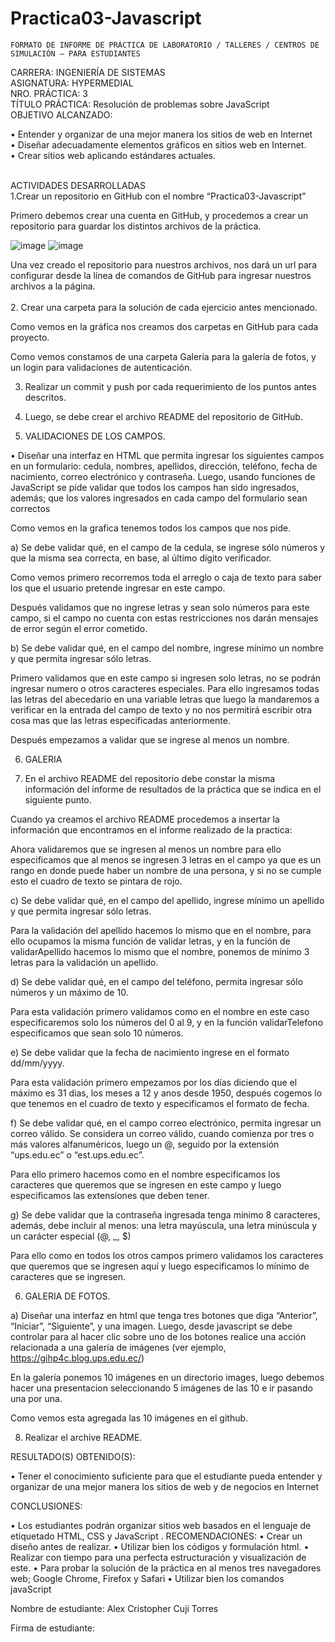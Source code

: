 # Practica03-Javascript

 
 	FORMATO DE INFORME DE PRÁCTICA DE LABORATORIO / TALLERES / CENTROS DE SIMULACIÓN – PARA ESTUDIANTES

CARRERA: INGENIERÍA DE SISTEMAS	<br>ASIGNATURA: HYPERMEDIAL
<br>NRO. PRÁCTICA:	3	<br>TÍTULO PRÁCTICA: Resolución de problemas sobre JavaScript
<br>OBJETIVO ALCANZADO:

•	Entender y organizar de una mejor manera los sitios de web en Internet <br>
•	Diseñar adecuadamente elementos gráficos en sitios web en Internet.<br> 
•	Crear sitios web aplicando estándares actuales. <br>

<br>
ACTIVIDADES DESARROLLADAS 
<br>
1.Crear un repositorio en GitHub con el nombre “Practica03-Javascript”

Primero debemos crear una cuenta en GitHub, y procedemos a crear un repositorio para guardar los distintos archivos de la práctica.
   
   ![image](https://user-images.githubusercontent.com/49664311/69188653-f4912780-0aea-11ea-851a-b1666eef78b8.png)
   ![image](https://user-images.githubusercontent.com/49664311/69188840-46d24880-0aeb-11ea-8556-4440bf5ab382.png)


Una vez creado el repositorio para nuestros archivos, nos dará un url para configurar desde la línea de comandos de GitHub para ingresar nuestros archivos a la página.<br><br>
2.	Crear una carpeta para la solución de cada ejercicio antes mencionado.

Como vemos en la gráfica nos creamos dos carpetas en GitHub para cada proyecto.

 

Como vemos constamos de una carpeta Galería para la galería de fotos, y un login para validaciones de autenticación. 


3.	Realizar un commit y push por cada requerimiento de los puntos antes descritos. 





 














4.	Luego, se debe crear el archivo README del repositorio de GitHub.  

5.	VALIDACIONES DE LOS CAMPOS.
 
•	Diseñar una interfaz en HTML que permita ingresar los siguientes campos en un formulario: cedula, nombres, apellidos, dirección, teléfono, fecha de nacimiento, correo electrónico y contraseña. Luego, usando funciones de JavaScript se pide validar que todos los campos han sido ingresados, además; que los valores ingresados en cada campo del formulario sean correctos 

Como vemos en la grafica tenemos todos los campos que nos pide.

 


a)	Se debe validar qué, en el campo de la cedula, se ingrese sólo números y que la misma sea correcta, en base, al último dígito verificador. 






















Como vemos primero recorremos toda el arreglo o caja de texto para saber los que el usuario pretende ingresar en este campo.








































Después validamos que no ingrese letras y sean solo números para este campo, si el campo no cuenta con estas restricciones nos darán mensajes de error según el error cometido.
 


b)	Se debe validar qué, en el campo del nombre, ingrese mínimo un nombre y que permita ingresar sólo letras. 












Primero validamos que en este campo si ingresen solo letras, no se podrán ingresar numero o otros caracteres especiales. Para ello ingresamos todas las letras del abecedario en una variable letras que luego la mandaremos a verificar en la entrada del campo de texto y no nos permitirá escribir otra cosa mas que las letras especificadas anteriormente.

Después empezamos a validar que se ingrese al menos un nombre. 











6.	GALERIA


7.	En el archivo README del repositorio debe constar la misma información del informe de resultados de la práctica que se indica en el siguiente punto. 

Cuando ya creamos el archivo README procedemos a insertar la información que encontramos en el informe realizado de la practica:






Ahora validaremos que se ingresen al menos un nombre para ello especificamos que al menos se ingresen 3 letras en el campo ya que es un rango en donde puede haber un nombre de una persona, y si no se cumple esto el cuadro de texto se pintara de rojo.

 

 
c)	Se debe validar qué, en el campo del apellido, ingrese mínimo un apellido y que permita ingresar sólo letras. 












	






Para la validación del apellido hacemos lo mismo que en el nombre, para ello ocupamos la misma función de validar letras, y en la función de validarApellido hacemos lo mismo que el nombre, ponemos de mínimo 3 letras para la validación un apellido.

 

d)	Se debe validar qué, en el campo del teléfono, permita ingresar sólo números y un máximo de 10. 























Para esta validación primero validamos como en el nombre en este caso especificaremos solo los números del 0 al 9, y en la función validarTelefono especificamos que sean solo 10 números.

 
 
e)	Se debe validar que la fecha de nacimiento ingrese en el formato dd/mm/yyyy. 



	




































Para esta validación primero empezamos por los días diciendo que el máximo es 31 dias, los meses a 12 y anos desde 1950, después cogemos lo que tenemos en el cuadro de texto y especificamos el formato de fecha. 

 

f)	Se debe validar qué, en el campo correo electrónico, permita ingresar un correo válido. Se considera un correo válido, cuando comienza por tres o más valores alfanuméricos, luego un @, seguido por la extensión “ups.edu.ec” o “est.ups.edu.ec”. 






















Para ello primero hacemos como en el nombre especificamos los caracteres que queremos que se ingresen en este campo y luego especificamos las extensiones que deben tener.

 


g)	Se debe validar que la contraseña ingresada tenga mínimo 8 caracteres, además, debe incluir al menos: una letra mayúscula, una letra minúscula y un carácter especial (@, _, $) 
























Para ello como en todos los otros campos primero validamos los caracteres que queremos que se ingresen aquí y luego especificamos lo mínimo de caracteres que se ingresen.

6. GALERIA DE FOTOS.


a)	Diseñar una interfaz en html que tenga tres botones que diga “Anterior”, “Iniciar”, “Siguiente”, y una imagen. Luego, desde javascript se debe controlar para al hacer clic sobre uno de los botones realice una acción relacionada a una galería de imágenes (ver ejemplo, https://gihp4c.blog.ups.edu.ec/) 

 


En la galería ponemos 10 imágenes en un directorio images, luego debemos hacer una presentacion seleccionando 5 imágenes de las 10 e ir pasando una por una.

 

Como vemos esta agregada las 10 imágenes en el github.























































8.	Realizar el archive README.

 

RESULTADO(S) OBTENIDO(S):

•	Tener el conocimiento suficiente para que el estudiante pueda entender y organizar de una mejor manera los sitios de web y de negocios en Internet 



CONCLUSIONES:

•	Los estudiantes podrán organizar sitios web basados en el lenguaje de etiquetado HTML, CSS y JavaScript 
.
RECOMENDACIONES:
•	Crear un diseño antes de realizar.
•	Utilizar bien los códigos y formulación html.
•	Realizar con tiempo para una perfecta estructuración y visualización de este. 
•	Para probar la solución de la práctica en al menos tres navegadores web; Google Chrome, Firefox y Safari 
•	Utilizar bien los comandos javaScript

Nombre de estudiante: Alex Cristopher Cuji Torres


Firma de estudiante: 
                                         


